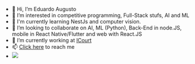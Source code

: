 - 👋 Hi, I’m Eduardo Augusto
- 👀 I’m interested in competitive programming, Full-Stack stufs, AI and ML
- 🌱 I'm currently learning NestJs and computer vision.
- 💞️ I’m looking to collaborate on AI, ML (Python), Back-End in node.JS, mobile in React Native/Flutter and web with React.JS
- 🔭 I’m currently working at <a href="https://www.linkedin.com/company/icourtbrasil/">ICourt</a>
- 📫 <a href="https://eduaugust.github.io/">Click here</a> to reach me
- ![](https://komarev.com/ghpvc/?username=Eduaugust)

<!---
Eduaugust/Eduaugust is a ✨ special ✨ repository because its `README.md` (this file) appears on your GitHub profile.
You can click the Preview link to take a look at your changes.
--->
